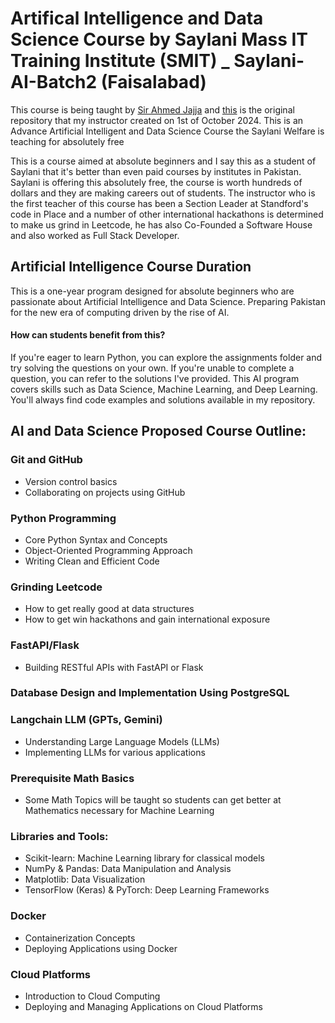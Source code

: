# Artifical Intelligence and Data Science Course by Saylani Mass IT Training Institute (SMIT) _ Saylani-AI-Batch2 (Faisalabad)

This course is being taught by [Sir Ahmed Jajja](https://github.com/Ahmadjajja) and [this](https://github.com/Ahmadjajja/AI_n_DataScience) is the original repository that my instructor created on 1st of October 2024. This is an Advance Artificial Intelligent and Data Science Course the Saylani Welfare is teaching for absolutely free 

This is a course aimed at absolute beginners and I say this as a student of Saylani that it's better than even paid courses by institutes in Pakistan. Saylani is offering this absolutely free, the course is worth hundreds of dollars and they are making careers out of students. The instructor who is the first teacher of this course has been a Section Leader at Standford's code in Place and a number of other international hackathons is determined to make us grind in Leetcode, he has also Co-Founded a Software House and also worked as Full Stack Developer.

## Artificial Intelligence Course Duration
This is a one-year program designed for absolute beginners who are passionate about Artificial Intelligence and Data Science. Preparing Pakistan for the new era of computing driven by the rise of AI.

#### How can students benefit from this?

If you're eager to learn Python, you can explore the assignments folder and try solving the questions on your own. If you're unable to complete a question, you can refer to the solutions I've provided. This AI program covers skills such as Data Science, Machine Learning, and Deep Learning. You'll always find code examples and solutions available in my repository.

## AI and Data Science Proposed Course Outline:

### Git and GitHub

- Version control basics
- Collaborating on projects using GitHub

### Python Programming

- Core Python Syntax and Concepts
- Object-Oriented Programming Approach
- Writing Clean and Efficient Code

### Grinding Leetcode

- How to get really good at data structures 
- How to get win hackathons and gain international exposure

### FastAPI/Flask 

- Building RESTful APIs with FastAPI or Flask

### Database Design and Implementation Using PostgreSQL

### Langchain LLM (GPTs, Gemini)

- Understanding Large Language Models (LLMs)
- Implementing LLMs for various applications

### Prerequisite Math Basics

- Some Math Topics will be taught so students can get better at Mathematics necessary for Machine Learning

### Libraries and Tools:

- Scikit-learn: Machine Learning library for classical models
- NumPy & Pandas: Data Manipulation and Analysis
- Matplotlib: Data Visualization
- TensorFlow (Keras) & PyTorch: Deep Learning Frameworks

### Docker 

- Containerization Concepts
- Deploying Applications using Docker

### Cloud Platforms

- Introduction to Cloud Computing
- Deploying and Managing Applications on Cloud Platforms
